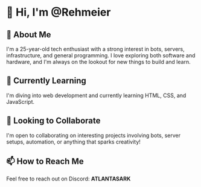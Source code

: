 # 👋 Hi, I'm @Rehmeier

## 👀 About Me
I'm a 25-year-old tech enthusiast with a strong interest in bots, servers, infrastructure, and general programming. I love exploring both software and hardware, and I'm always on the lookout for new things to build and learn.

## 🌱 Currently Learning
I'm diving into web development and currently learning HTML, CSS, and JavaScript.

## 🤝 Looking to Collaborate
I'm open to collaborating on interesting projects involving bots, server setups, automation, or anything that sparks creativity!

## 📫 How to Reach Me
Feel free to reach out on Discord: **ATLANTASARK**
